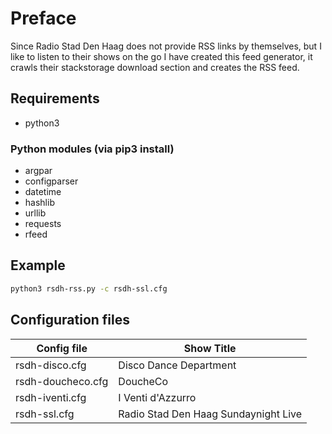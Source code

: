 # Preface

Since Radio Stad Den Haag does not provide RSS links by themselves, but I like to listen to their shows on the go I have created this feed generator, it crawls their stackstorage download section and creates the RSS feed.

## Requirements

- python3

### Python modules (via pip3 install)

- argpar
- configparser
- datetime
- hashlib
- urllib
- requests
- rfeed

## Example

```bash
python3 rsdh-rss.py -c rsdh-ssl.cfg
```
## Configuration files

|Config file|Show Title|
|------|----|
|rsdh-disco.cfg|Disco Dance Department|
|rsdh-doucheco.cfg|DoucheCo|
|rsdh-iventi.cfg|I Venti d'Azzurro|
|rsdh-ssl.cfg|Radio Stad Den Haag Sundaynight Live|